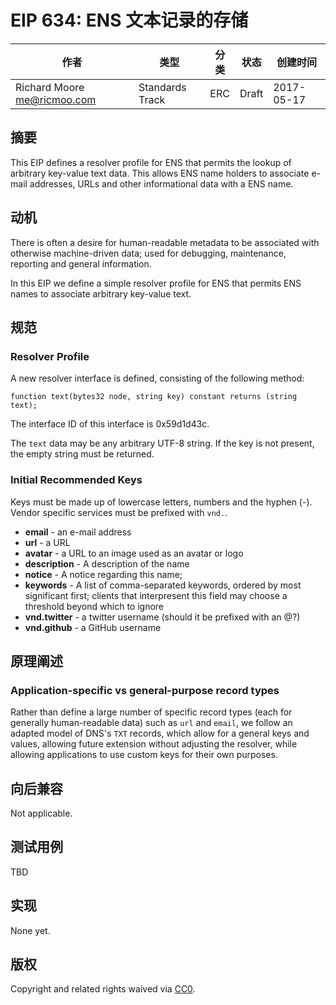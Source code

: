 # EIP 634: ENS 文本记录的存储

| 作者 | 类型 | 分类 | 状态 |  创建时间 |
| --- | --- | --- | --- | --- |
| Richard Moore <me@ricmoo.com>|  Standards Track | ERC | Draft | 2017-05-17


## 摘要
This EIP defines a resolver profile for ENS that permits the lookup of arbitrary key-value
text data. This allows ENS name holders to associate e-mail addresses, URLs and other
informational data with a ENS name.


## 动机
There is often a desire for human-readable metadata to be associated with otherwise
machine-driven data; used for debugging, maintenance, reporting and general information.

In this EIP we define a simple resolver profile for ENS that permits ENS names to
associate arbitrary key-value text.


## 规范

### Resolver Profile
A new resolver interface is defined, consisting of the following method:

    function text(bytes32 node, string key) constant returns (string text);

The interface ID of this interface is 0x59d1d43c.

The `text` data may be any arbitrary UTF-8 string. If the key is not present, the empty string
must be returned.


### Initial Recommended Keys

Keys must be made up of lowercase letters, numbers and the hyphen (-). Vendor specific
services must be prefixed with `vnd.`.

- **email** - an e-mail address
- **url** - a URL
- **avatar** - a URL to an image used as an avatar or logo
- **description** - A description of the name
- **notice** - A notice regarding this name;
- **keywords** - A list of comma-separated keywords, ordered by most significant first; clients that interpresent this field may choose a threshold beyond which to ignore
- **vnd.twitter** - a twitter username (should it be prefixed with an @?)
- **vnd.github** - a GitHub username


## 原理阐述

### Application-specific vs general-purpose record types
Rather than define a large number of specific record types (each for generally human-readable
data) such as `url` and `email`, we follow an adapted model of DNS's `TXT` records, which allow
for a general keys and values, allowing future extension without adjusting the resolver, while
allowing applications to use custom keys for their own purposes.

## 向后兼容
Not applicable.

## 测试用例
TBD

## 实现
None yet.

## 版权
Copyright and related rights waived via [CC0](https://creativecommons.org/publicdomain/zero/1.0/).
